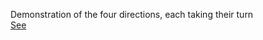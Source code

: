Demonstration of the four directions, each taking their turn  
[See](https://i-ght.github.io/four_directions/codex.html)
